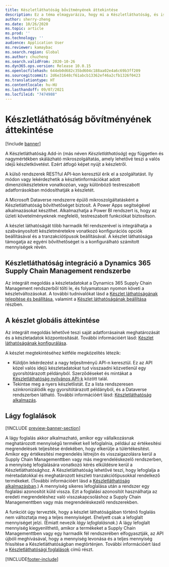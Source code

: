 ```yaml
---
title: Készletláthatóság bővítményének áttekintése
description: Ez a téma elmagyarázza, hogy mi a Készletláthatóság, és ismerteti a funkcióit.
author: sherry-zheng
ms.date: 10/26/2020
ms.topic: article
ms.prod: ''
ms.technology: ''
audience: Application User
ms.reviewer: kamaybac
ms.search.region: Global
ms.author: chuzheng
ms.search.validFrom: 2020-10-26
ms.dyn365.ops.version: Release 10.0.15
ms.openlocfilehash: 644eb0d682c35bd604c188aa02e4a6c69b3ff209
ms.sourcegitcommit: 2d6e31648cf61abcb13362ef46a2cfb1326f0423
ms.translationtype: HT
ms.contentlocale: hu-HU
ms.lasthandoff: 09/07/2021
ms.locfileid: "7474988"
---
```

# <a name="inventory-visibility-add-in-overview"></a>Készletláthatóság bővítményének áttekintése

[!include [banner](../includes/banner.md)]

A Készletláthatóság Add-in (más néven *Készletláthatóság*) egy független és nagymértékben skálázható mikroszolgáltatás, amely lehetővé teszi a valós idejű készletkövetést. Ezért átfogó képet nyújt a készletről.

A külső rendszerek RESTful API-kon keresztül érik el a szolgáltatást. Ily módon vagy lekérdezhetik a készletinformációkat adott dimenziókészletekre vonatkozóan, vagy különböző testreszabott adatforrásokban módosíthatják a készletét.

A Microsoft Dataverse rendszerre épülő mikroszolgáltatásként a Készletláthatóság bővíthetőséget biztosít. A Power Apps segítségével alkalmazásokat készíthet. Alkalmazhatja a Power BI rendszert is, hogy az üzleti követelményeknek megfelelő, testreszabott funkciókat biztosítson.

A készlet láthatóságát több harmadik fél rendszerével is integrálhatja a szabványosított készletméretekre vonatkozó konfigurációs opciók beállításával és a tranzakciótípusok beállításával. A készlet láthatósága támogatja az egyéni bővíthetőséget is a konfigurálható számított mennyiségek révén.

## <a name="inventory-visibility-integration-with-dynamics-365-supply-chain-management"></a>Készletláthatóság integráció a Dynamics 365 Supply Chain Management rendszerbe

Az integrált megoldás a készletadatokat a Dynamics 365 Supply Chain Management rendszerből tölti le, és folyamatosan nyomon követi a készletváltozásokat. A további tudnivalókat lásd a [Készlet láthatóságának telepítése és beállítása](inventory-visibility-setup.md), valamint a [Készlet láthatóságának beállítása](inventory-visibility-configuration.md) részben.

## <a name="get-a-global-view-of-inventory"></a>A készlet globális áttekintése

Az integrált megoldás lehetővé teszi saját adatforrásainak meghatározását és a készletadatok központosítását. További információért lásd: [Készlet láthatóságának konfigurálása](inventory-visibility-configuration.md).

A készlet megtekintéséhez kétféle megközelítés létezik:

- Küldjön lekérdezést a nagy teljesítményű API-n keresztül. Ez az API közel valós idejű készletadatokat tud visszaadni közvetlenül egy gyorsítótárazott példányból. Szerződéseket és mintákat a [Készletláthatóság nyilvános API-k](inventory-visibility-api.md) között talál.
- Tekintse meg a nyers készletlistát. Ez a lista rendszeresen szinkronizálódik egy gyorsítótárazott példányból, és a Dataverse rendszerben látható. További információért lásd: [Készletláthatóság alkalmazás](inventory-visibility-power-platform.md).

## <a name="soft-reservations"></a>Lágy foglalások

[!INCLUDE [preview-banner-section](../../includes/preview-banner-section.md)]

A lágy foglalás akkor alkalmazható, amikor egy vállalkozásnak meghatározott mennyiségű terméket kell lefoglalnia, például az értékesítési megrendelések teljesítése érdekében, hogy elkerülje a túlértékesítést. Amikor egy értékesítési megrendelés létrejön és visszaigazolásra kerül a Supply Chain Managementtben vagy más megrendeléskezelő rendszerben, a mennyiség lefoglalására vonatkozó kérés elküldésre kerül a Készletláthatósághoz. A Készletláthatóság lehetővé teszi, hogy lefoglalja a méretadatokkal és meghatározott készleti tranzakciótípusokkal rendelkező termékeket. (További információért lásd a [Készletláthatóság alkalmazásban](inventory-visibility-power-platform.md).) A mennyiség sikeres lefoglalása után a rendszer egy foglalási azonosítót küld vissza. Ezt a foglalási azonosítót használhatja az eredeti megrendeléshez való visszakapcsoláshoz a Supply Chain Managementtben vagy más megrendeléskezelő rendszerekben.

A funkciót úgy tervezték, hogy a készlet láthatóságában történő foglalás nem változtatja meg a teljes mennyiséget. Ehelyett csak a lefoglalt mennyiséget jelzi. (Emiatt nevezik *lágy lefoglalásnak*.) A lágy lefoglalt mennyiség kiegyenlíthető, amikor a termékeket a Supply Chain Managementtben vagy egy harmadik fél rendszerében elfogyasztják, az API újbóli meghívásával, hogy a mennyiség levonása és a teljes mennyiség frissítése a Készletláthatóságban megtörténjen. További információért lásd a [Készletláthatósági foglalások](inventory-visibility-reservations.md) című részt.

[!INCLUDE[footer-include](../../includes/footer-banner.md)]
